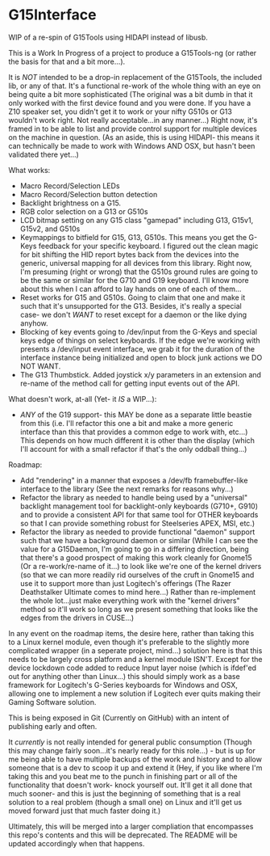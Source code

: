 G15Interface
===========

WIP of a re-spin of G15Tools using HIDAPI instead of libusb.

This is a Work In Progress of a project to produce a G15Tools-ng (or rather the
basis for that and a bit more...).

It is *NOT* intended to be a drop-in replacement of the G15Tools, the included
lib, or any of that.  It's a functional re-work of the whole thing with an eye
on being quite a bit more sophisticated (The original was a bit dumb in that it
only worked with the first device found and you were done.  If you have a Z10
speaker set, you didn't get it to work or your nifty G510s or G13 wouldn't work
right.  Not really acceptable...in any manner...)  Right now, it's framed in to
be able to list and provide control support for multiple devices on the machine
in question.  (As an aside, this is using HIDAPI- this means it can technically
be made to work with Windows AND OSX, but hasn't been validated there yet...)

What works:

- Macro Record/Selection LEDs
- Macro Record/Selection button detection
- Backlight brightness on a G15.
- RGB color selection on a G13 or G510s
- LCD bitmap setting on any G15 class "gamepad" including G13, G15v1, G15v2,
  and G510s
- Keymappings to bitfield for G15, G13, G510s.  This means you get the G-Keys
  feedback for your specific keyboard.  I figured out the clean magic for bit
  shifting the HID report bytes back from the devices into the generic, universal
  mapping for all devices from this library.  Right now, I'm presuming (right or
  wrong) that the G510s ground rules are going to be the same or similar for the
  G710 and G19 keyboard.  I'll know more about this when I can afford to lay hands
  on one of each of them...
- Reset works for G15 and G510s.  Going to claim that one and make it such that
  it's unsupported for the G13.  Besides, it's really a special case- we don't
  *WANT* to reset except for a daemon or the like dying anyhow.
- Blocking of key events going to /dev/input from the G-Keys and special
  keys edge of things on select keyboards.  If the edge we're working with
  presents a /dev/input event interface, we grab it for the duration of the
  interface instance being initialized and open to block junk actions we
  DO NOT WANT.
- The G13 Thumbstick.  Added joystick x/y parameters in an extension and re-name of
  the method call for getting input events out of the API.

What doesn't work, at-all (Yet- it *IS* a WIP...):

- *ANY* of the G19 support- this MAY be done as a separate little
  beastie from this (i.e. I'll refactor this one a bit and make a more
  generic interface than this that provides a common edge to work with,
  etc...)  This depends on how much different it is other than the
  display (which I'll account for with a small refactor if that's the
  only oddball thing...)


Roadmap:

- Add "rendering" in a manner that exposes a /dev/fb framebuffer-like
  interface to the library (See the next remarks for reasons why...)
- Refactor the library as needed to handle being used by a "universal"
  backlight management tool for backlight-only keyboards (G710+, G910)
  and to provide a consistent API for that same tool for OTHER keyboards
  so that I can provide something robust for Steelseries APEX, MSI, etc.)
- Refactor the library as needed to provide functional "daemon" support
  such that we have a background daemon or similar (While I can see the 
  value for a G15Daemon, I'm going to go in a differing direction, 
  being that there's a good prospect of making this work cleanly
  for Gnome15 (Or a re-work/re-name of it...) to look like we're one 
  of the kernel drivers (so that we can more readily rid ourselves of
  the cruft in Gnome15 and use it to support more than just Logitech's 
  offerings (The Razer Deathstalker Ultimate comes to mind here...)
  Rather than re-implement the whole lot...just make everything work
  with the "kernel drivers" method so it'll work so long as we present
  something that looks like the edges from the drivers in CUSE...)  

In any event on the roadmap items, the desire here, rather than taking
this to a Linux kernel module, even though it's preferable to the slightly
more complicated wrapper (in a seperate project, mind...) solution here is
that this needs to be largely cross platform and a kernel module ISN'T.
Except for the device lockdown code added to reduce Input layer noise
(which is ifdef'ed out for anything other than Linux...) this should simply
work as a base framework for Logitech's G-Series keyboards for Windows
and OSX, allowing one to implement a new solution if Logitech ever
quits making their Gaming Software solution.

This is being exposed in Git (Currently on GitHub) with an intent of
publishing early and often.

It *currently* is not really intended for general public consumption (Though
this may change fairly soon...it's nearly ready for this role...) - but
is up for me being able to have multiple backups of the work and history
and to allow someone that is a dev to scoop it up and extend it (Hey, if you
like where I'm taking this and you beat me to the punch in finishing part
or all of the functionality that doesn't work- knock yourself out.  It'll
get it all done that much sooner- and this is just the beginning of something
that is a real solution to a real problem (though a small one) on Linux
and it'll get us moved forward just that much faster doing it.)

Ultimately, this will be merged into a larger compliation that encompasses
this repo's contents and this will be deprecated.  The README will be
updated accordingly when that happens.
